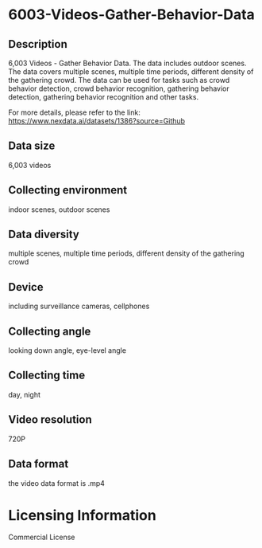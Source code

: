 # 6003-Videos-Gather-Behavior-Data

## Description
6,003 Videos - Gather Behavior Data. The data includes outdoor scenes. The data covers multiple scenes, multiple time periods, different density of the gathering crowd. The data can be used for tasks such as crowd behavior detection, crowd behavior recognition, gathering behavior detection, gathering behavior recognition and other tasks.

For more details, please refer to the link: https://www.nexdata.ai/datasets/1386?source=Github


## Data size
6,003 videos
## Collecting environment
indoor scenes, outdoor scenes
## Data diversity
multiple scenes, multiple time periods, different density of the gathering crowd
## Device
including surveillance cameras, cellphones
## Collecting angle
looking down angle, eye-level angle
## Collecting time
day, night
## Video resolution
720P
## Data format
the video data format is .mp4
# Licensing Information
Commercial License
